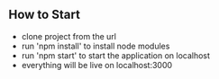 ## How to Start
 - clone project from the url
 - run 'npm install' to install node modules
 - run 'npm start' to start the application on localhost
 - everything will be live on localhost:3000